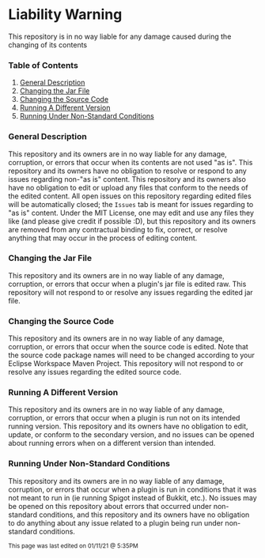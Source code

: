 # Liability Warning

This repository is in no way liable for any damage caused during the changing of its contents

### Table of Contents

1. [General Description](#general-description)
2. [Changing the Jar File](#changing-the-jar-file)
3. [Changing the Source Code](#changing-the-source-code)
4. [Running A Different Version](#running-a-different-version)
5. [Running Under Non-Standard Conditions](#running-under-non-standard-conditions)

### General Description

This repository and its owners are in no way liable for any damage, corruption, or errors that occur when its contents are not used "as is". This repository and its owners have no obligation to resolve or respond to any issues regarding non-"as is" content. This repository and its owners also have no obligation to edit or upload any files that conform to the needs of the edited content. All open issues on this repository regarding edited files will be automatically closed; the `Issues` tab is meant for issues regarding to "as is" content. Under the MIT License, one may edit and use any files they like (and please give credit if possible :D), but this repository and its owners are removed from any contractual binding to fix, correct, or resolve anything that may occur in the process of editing content.

### Changing the Jar File

This repository and its owners are in no way liable of any damage, corruption, or errors that occur when a plugin's jar file is edited raw. This repository will not respond to or resolve any issues regarding the edited jar file.

### Changing the Source Code

This repository and its owners are in no way liable of any damage, corruption, or errors that occur when the source code is edited. Note that the source code package names will need to be changed according to your Eclipse Workspace Maven Project. This repository will not respond to or resolve any issues regarding the edited source code.

### Running A Different Version

This repository and its owners are in no way liable of any damage, corruption, or errors that occur when a plugin is run not on its intended running version. This repository and its owners have no obligation to edit, update, or conform to the secondary version, and no issues can be opened about running errors when on a different version than intended.

### Running Under Non-Standard Conditions

This repository and its owners are in no way liable of any damage, corruption, or errors that occur when a plugin is run in conditions that it was not meant to run in (ie running Spigot instead of Bukkit, etc.). No issues may be opened on this repository about errors that occurred under non-standard conditions, and this repository and its owners have no obligation to do anything about any issue related to a plugin being run under non-standard conditions.

<sub>This page was last edited on 01/11/21 @ 5:35PM</sub>
